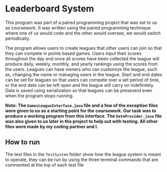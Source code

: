 # Leaderboard System

This program was part of a paired programming project that was set to us as coursework. It was written using the paired programming technique where one of us would code and the other would oversee, we would switch periodically.

The program allows users to create leagues that other users can join so that they can compete in points based games. Users input their scores throughout the day and once all scores have been collected the league will produce daily, weekly, monthly, and yearly rankings using the scores from the users. Leagues can have owners who can customize the league, such as, changing the name or managing users in the league. Start and end dates can be set for leagues so that users can compete over a set period of time, or the end date can be left open and the league will carry on indefinitely. Data is saved using serialization so that leagues can be preseverd even when the program stops running. 

**Note: The `GamesLeagueInterface.java` file and a few of the exception files were given to us as a starting point for the coursework. Our task was to produce a working program from this interface. The `DateProvider.java` file was also given to us later in the project to help out with testing. All other files were made by my coding partner and I.**

## How to run

The test files in the `TestSystem` folder show how the league system is meant to operate, they can be run by using the three terminal commands that are commented at the top of each test file
